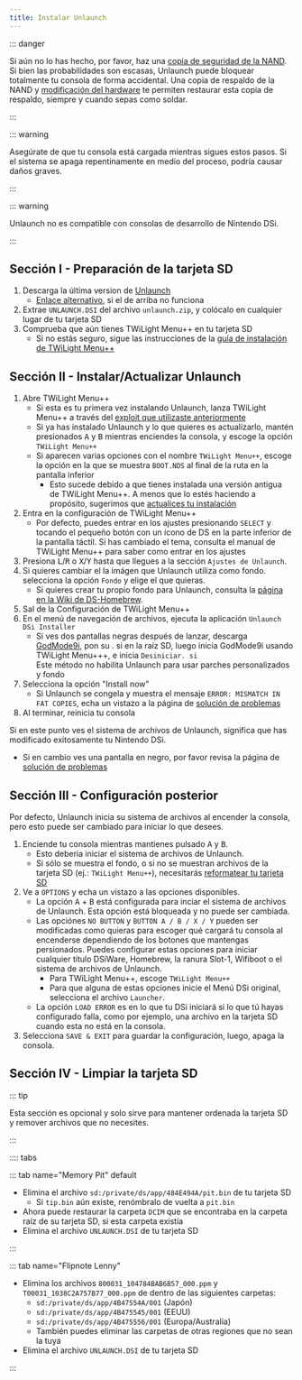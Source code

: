 ```yaml
---
title: Instalar Unlaunch
---
```


::: danger

Si aún no lo has hecho, por favor, haz una [copia de seguridad de la NAND](dumping-nand.html). Si bien las probabilidades son escasas, Unlaunch puede bloquear totalmente tu consola de forma accidental. Una copia de respaldo de la NAND y [modificación del hardware](https://wiki.ds-homebrew.com/ds-index/hardmod) te permiten restaurar esta copia de respaldo, siempre y cuando sepas como soldar.

:::

::: warning

Asegúrate de que tu consola está cargada mientras sigues estos pasos. Si el sistema se apaga repentinamente en medio del proceso, podría causar daños graves.

:::

::: warning

Unlaunch no es compatible con consolas de desarrollo de Nintendo DSi.

:::

## Sección I - Preparación de la tarjeta SD

1. Descarga la última version de [Unlaunch](https://problemkaputt.de/unlaunch.zip)
   - [Enlace alternativo](https://web.archive.org/web/20201112031436/https://problemkaputt.de/unlaunch.zip), si el de arriba no funciona
1. Extrae `UNLAUNCH.DSI` del archivo `unlaunch.zip`, y colócalo en cualquier lugar de tu tarjeta SD
1. Comprueba que aún tienes TWiLight Menu++ en tu tarjeta SD
   - Si no estás seguro, sigue las instrucciones de la [guía de instalación de TWiLight Menu++](https://wiki.ds-homebrew.com/twilightmenu/installing-dsi)

## Sección II - Instalar/Actualizar Unlaunch

1. Abre TWiLight Menu++
   - Si esta es tu primera vez instalando Unlaunch, lanza TWiLight Menu++ a través del [exploit que utilizaste anteriormente](launching-the-exploit.html)
   - Si ya has instalado Unlaunch y lo que quieres es actualizarlo, mantén presionados <kbd class="face">A</kbd> y <kbd class="face">B</kbd> mientras enciendes la consola, y escoge la opción `TWiLight Menu++`
   - Si aparecen varias opciones con el nombre `TWiLight Menu++`, escoge la opción en la que se muestra `BOOT.NDS` al final de la ruta en la pantalla inferior
      - Esto sucede debido a que tienes instalada una versión antigua de TWiLight Menu++. A menos que lo estés haciendo a propósito, sugerimos que [actualices tu instalación](https://wiki.ds-homebrew.com/twilightmenu/updating-dsi)
1. Entra en la configuración de TWiLight Menu++
   - Por defecto, puedes entrar en los ajustes presionando `SELECT` y tocando el pequeño botón con un ícono de DS en la parte inferior de la pantalla táctil. Si has cambiado el tema, consulta el manual de TWiLight Menu++ para saber como entrar en los ajustes
1. Presiona <kbd class="l">L</kbd>/<kbd class="r">R</kbd> o <kbd class="face">X</kbd>/<kbd class="face">Y</kbd> hasta que llegues a la sección `Ajustes de Unlaunch`.
1. Si quieres cambiar el la imágen que Unlaunch utiliza como fondo. selecciona la opción `Fondo` y elige el que quieras.
   - Si quieres crear tu propio fondo para Unlaunch, consulta la [página en la Wiki de DS-Homebrew](https://wiki.ds-homebrew.com/twilightmenu/custom-unlaunch-backgrounds).
1. Sal de la Configuración de TWiLight Menu++
1. En el menú de navegación de archivos, ejecuta la aplicación `Unlaunch DSi Installer`
   - Si ves dos pantallas negras después de lanzar, descarga [GodMode9i](https://github.com/DS-Homebrew/GodMode9i/releases), pon su . si en la raíz SD, luego inicia GodMode9i usando TWiLight Menu+++, e inicia `Desiniciar. si`    
     Este método no habilita Unlaunch para usar parches personalizados y fondo
1. Selecciona la opción "Install now"
   - Si Unlaunch se congela y muestra el mensaje `ERROR: MISMATCH IN FAT COPIES`, echa un vistazo a la página de [solución de problemas](troubleshooting.html)
1. Al terminar, reinicia tu consola

Si en este punto ves el sistema de archivos de Unlaunch, significa que has modificado exitosamente tu Nintendo DSi.
- Si en cambio ves una pantalla en negro, por favor revisa la página de [solución de problemas](troubleshooting.html)

## Sección III - Configuración posterior

Por defecto, Unlaunch inicia su sistema de archivos al encender la consola, pero esto puede ser cambiado para iniciar lo que desees.

1. Enciende tu consola mientras mantienes pulsado <kbd class="face">A</kbd> y <kbd class="face">B</kbd>.
   - Esto deberia iniciar el sistema de archivos de Unlaunch.
   - Si sólo se muestra el fondo, o si no se muestran archivos de la tarjeta SD (ej.: `TWiLight Menu++`), necesitarás [reformatear tu tarjeta SD](sd-card-setup.html)
1. Ve a `OPTIONS` y echa un vistazo a las opciones disponibles.
   - La opción <kbd class="face">A</kbd> + <kbd class="face">B</kbd> está configurada para inciar el sistema de archivos de Unlaunch. Esta opción está bloqueada y no puede ser cambiada.
   - Las opciónes `NO BUTTON` y `BUTTON A / B / X / Y` pueden ser modificadas como quieras para escoger qué cargará tu consola al encenderse dependiendo de los botones que mantengas persionados. Puedes configurar estas opciones para iniciar cualquier título DSiWare, Homebrew, la ranura Slot-1, Wifiboot o el sistema de archivos de Unlaunch.
      - Para TWiLight Menu++, escoge `TWiLight Menu++`
      - Para que alguna de estas opciones inicie el Menú DSi original, selecciona el archivo `Launcher`.
   - La opción `LOAD ERROR` es en lo que tu DSi iniciará si lo que tú hayas configurado falla, como por ejemplo, una archivo en la tarjeta SD cuando esta no está en la consola.
1. Selecciona `SAVE & EXIT` para guardar la configuración, luego, apaga la consola.

## Sección IV - Limpiar la tarjeta SD

::: tip

Esta sección es opcional y solo sirve para mantener ordenada la tarjeta SD y remover archivos que no necesites.

:::

:::: tabs

::: tab name="Memory Pit" default

- Elimina el archivo `sd:/private/ds/app/484E494A/pit.bin` de tu tarjeta SD
   - Si `tip.bin` aún existe, renómbralo de vuelta a `pit.bin`
- Ahora puede restaurar la carpeta `DCIM` que se encontraba en la carpeta raíz de su tarjeta SD, si esta carpeta existía
- Elimina el archivo `UNLAUNCH.DSI` de tu tarjeta SD

:::

::: tab name="Flipnote Lenny"

- Elimina los archivos `800031_104784BAB6B57_000.ppm` y `T00031_1038C2A757B77_000.ppm` de dentro de las siguientes carpetas:
   - `sd:/private/ds/app/4B47554A/001` (Japón)
   - `sd:/private/ds/app/4B475545/001` (EEUU)
   - `sd:/private/ds/app/4B475556/001` (Europa/Australia)
   - También puedes eliminar las carpetas de otras regiones que no sean la tuya
- Elimina el archivo `UNLAUNCH.DSI` de tu tarjeta SD

:::
